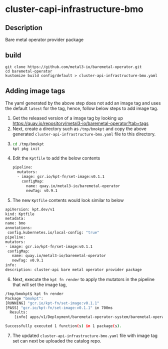 # cluster-capi-infrastructure-bmo

## Description

Bare metal operator provider package

## build

```
git clone https://github.com/metal3-io/baremetal-operator.git
cd baremetal-operator
kustomize build config/default > cluster-api-infrastructure-bmo.yaml
```

## Adding image tags
The yaml generated by the above step does not add an image tag and uses the default `latest` for the tag, hence, follow below steps to add image tag.

1. Get the released version of a image tag by looking up https://quay.io/repository/metal3-io/baremetal-operator?tab=tags
2. Next, create a directory such as `/tmp/bmokpt` and copy the above generated `cluster-api-infrastructure-bmo.yaml` file to this directory.
3. ```bash
   cd /tmp/bmokpt
   kpt pkg init
   ```
4. Edit the `Kptfile` to add the below contents
   ```bash
   pipeline:
     mutators:
     - image: gcr.io/kpt-fn/set-image:v0.1.1
       configMap:
         name: quay.io/metal3-io/baremetal-operator
         newTag: v0.9.1
   ```
5.  The new `Kptfile` contents would look similar to below
   ```bash
apiVersion: kpt.dev/v1
kind: Kptfile
metadata:
  name: bmo
  annotations:
    config.kubernetes.io/local-config: "true"
pipeline:
  mutators:
  - image: gcr.io/kpt-fn/set-image:v0.1.1
    configMap:
      name: quay.io/metal3-io/baremetal-operator
      newTag: v0.9.1
info:
  description: cluster-api bare metal operator provider package
   ```
6. Next, execute the `kpt fn render` to apply the mutators in the pipeline that will set the image tag,
```bash
/tmp/bmokpt$ kpt fn render
Package "bmokpt":
[RUNNING] "gcr.io/kpt-fn/set-image:v0.1.1"
[PASS] "gcr.io/kpt-fn/set-image:v0.1.1" in 700ms
  Results:
    [info] apps/v1/Deployment/baremetal-operator-system/baremetal-operator-controller-manager spec.template.spec.containers.image: set image from quay.io/metal3-io/baremetal-operator to quay.io/metal3-io/baremetal-operator:v0.9.1

Successfully executed 1 function(s) in 1 package(s).
```
7. The updated `cluster-api-infrastructure-bmo.yaml` file with image tag set can next be uploaded the catalog repo.